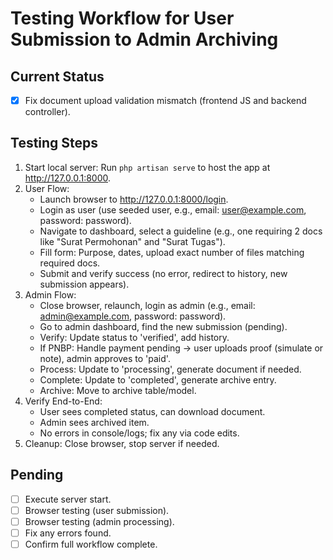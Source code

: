 # Testing Workflow for User Submission to Admin Archiving

## Current Status

-   [x] Fix document upload validation mismatch (frontend JS and backend controller).

## Testing Steps

1. Start local server: Run `php artisan serve` to host the app at http://127.0.0.1:8000.
2. User Flow:
    - Launch browser to http://127.0.0.1:8000/login.
    - Login as user (use seeded user, e.g., email: user@example.com, password: password).
    - Navigate to dashboard, select a guideline (e.g., one requiring 2 docs like "Surat Permohonan" and "Surat Tugas").
    - Fill form: Purpose, dates, upload exact number of files matching required docs.
    - Submit and verify success (no error, redirect to history, new submission appears).
3. Admin Flow:
    - Close browser, relaunch, login as admin (e.g., email: admin@example.com, password: password).
    - Go to admin dashboard, find the new submission (pending).
    - Verify: Update status to 'verified', add history.
    - If PNBP: Handle payment pending -> user uploads proof (simulate or note), admin approves to 'paid'.
    - Process: Update to 'processing', generate document if needed.
    - Complete: Update to 'completed', generate archive entry.
    - Archive: Move to archive table/model.
4. Verify End-to-End:
    - User sees completed status, can download document.
    - Admin sees archived item.
    - No errors in console/logs; fix any via code edits.
5. Cleanup: Close browser, stop server if needed.

## Pending

-   [ ] Execute server start.
-   [ ] Browser testing (user submission).
-   [ ] Browser testing (admin processing).
-   [ ] Fix any errors found.
-   [ ] Confirm full workflow complete.
